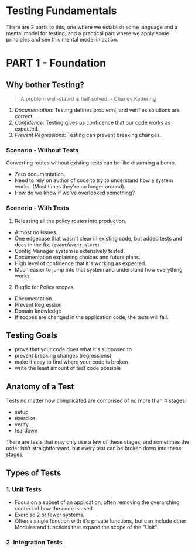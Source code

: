 # Testing Fundamentals

There are 2 parts to this, one where we establish some language and a mental
model for testing, and a practical part where we apply some principles and
see this mental model in action.

# PART 1 - Foundation

## Why bother Testing?

> A problem well-stated is half solved. - Charles Kettering

1. *Documentation*: Testing defines problems, and verifies solutions are correct.
2. *Confidence*: Testing gives us confidence that our code works as expected.
3. *Prevent Regressions*: Testing can prevent breaking changes.

### Scenario - Without Tests

Converting routes without existing tests can be like disarming a bomb. 
- Zero documentation.
- Need to rely on author of code to try to understand how a system works. (Most times they're no longer around).
- How do we know if we've overlooked something?

### Scenerio - With Tests

1. Releasing all the policy routes into production.
  - Almost no issues.
  - One edgecase that wasn't clear in existing code, but added tests and docs in the fix. (`event`/`event_alert`)
  - Config Manager system is extensively tested.
  - Documentation explaining choices and future plans.
  - High level of confidence that it's working as expected.
  - Much easier to jump into that system and understand how everything works.

2. Bugfix for Policy scopes.
  - Documentation.
  - Prevent Regression
  - Domain knowledge
  - If scopes are changed in the application code, the tests will fail. 

## Testing Goals

- prove that your code does what it's supposed to
- prevent breaking changes (regressions)
- make it easy to find where your code is broken
- write the least amount of test code possible

## Anatomy of a Test

Tests no matter how complicated are comprised of no more than 4 stages:

- setup
- exercise
- verify
- teardown

There are tests that may only use a few of these stages, and sometimes the order
isn't straightforward, but every test can be broken down into these stages.

## Types of Tests

### 1. Unit Tests

- Focus on a subset of an application, often removing the overarching context of how the
code is used.
- Exercise 2 or fewer systems.
- Often a single function with it's private functions, but can include other Modules and functions
  that expand the scope of the "Unit".

### 2. Integration Tests

